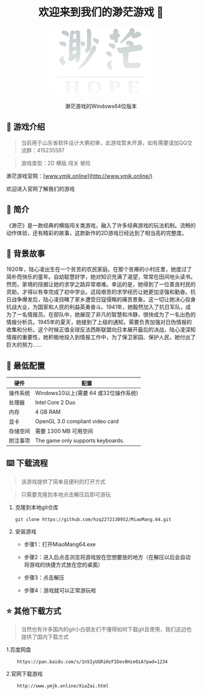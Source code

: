 <div align="center">
   
<h1 align="center">欢迎来到我们的渺茫游戏 👋</h1>

<img src="主图标.png" alt="png"/>

渺茫游戏的Windows64位版本
</div>

## 🌟 游戏介绍

>当前用于山东省软件设计大赛初审，此游戏暂未开源，如有需要请加QQ交流群：415235597

>游戏类型：2D 横版 闯关 冒险

 渺茫游戏官网：[www.ymjk.online](http://www.ymjk.online/)

 欢迎进入官网了解我们的游戏



## 🌟 简介
《渺茫》是一款经典的横版闯关类游戏，融入了许多经典游戏的玩法机制。流畅的动作体验，还有精彩的故事，这款新作的2D游戏已经达到了相当高的完整度。

## 🚀 背景故事
1920年，陆心凌出生在一个贫苦的农民家庭。在那个贫瘠的小村庄里，她度过了简朴而快乐的童年。自幼聪慧好学，她对知识充满了渴望，常常在田间地头读书。然而，家境的拮据让她的求学之路异常艰难。幸运的是，她得到了一位善良村民的资助，才得以有幸完成了初中学业。这段艰苦的求学经历让她更加坚强和勤奋。抗日战争爆发后，陆心凌目睹了家乡遭受日寇侵略的痛苦景象。这一切让她决心投身抗战大业，为国家和人民的利益英勇奋斗。1941年，她毅然加入了抗日军队，成为了一名情报员。在部队中，她展现了非凡的智慧和冷静，很快成为了一名出色的情报分析员。1945年的夏天，她接到了上级的通知，需要负责加强对日伪情报的收集和分析。这个时候正值全球反法西斯联盟向日本展开最后的决战，陆心凌深知情报的重要性，她积极地投入到情报工作中，为了保卫家园、保护人民，她付出了巨大的努力......


## 📝 最低配置

| 硬件                                   | 配置                                                                                                                                                                       |
|----------------------------------------|----------------------------------------------------------------------------------------------------------------------------------------------------------------------------|
| 操作系统                                | Windows10以上(需要 64 或32位操作系统)                                                                                                                                        |
| 处理器                                  | Intel Core 2 Duo                                                                                                                                                           |
| 内存                                    | 4 GB RAM                                                                                                                                                                   |
| 显卡                                    | OpenGL 3.0 compliant video card                                                                                                                                            |
| 存储空间                                 | 需要 1300 MB 可用空间                                                                                                                                                       |
| 附注事项                                 | The game only supports keyboards.                                                                                                                                   |

## ⌨️ 下载流程
> 该游戏提供了简单且便利的打开方式

> 只需要克隆到本地点击解压后即可游玩
1. 克隆到本地git仓库
   ```shell
   git clone https://github.com/hzq2272130952/MiaoMang.64.git
   ```
2. 安装游戏
    - 步骤1：打开MiaoMang64.exe
    
    - 步骤2：进入后点击浏览将游戏放在您想要放的地方（在解压以后会自动将游戏的快捷方式放在您的桌面）
    
    - 步骤3：点击解压
    
    - 步骤4：游戏就可以正常游玩啦

## ⭐️ 其他下载方式
>当然也有许多国内的git小白朋友们不懂得如何下载git且使用，我们这边也提供了国内下载方式

1.百度网盘
  ```shell
      https://pan.baidu.com/s/1n5IyUGRiHzFIDev8HzeOiA?pwd=1234
   ```
2.官网下载游戏
   ```shell
       http://www.ymjk.online/XiaZai.html
   ```
